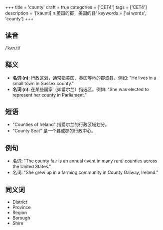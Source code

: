 +++
title = 'county'
draft = true
categories = ['CET4']
tags = ['CET4']
description = '[ˈkaunti] n.英国的郡，美国的县'
keywords = ['ai words', 'county']
+++

## 读音
/ˈkʌn.ti/

## 释义
- **名词 (n)**: 行政区划，通常指美国、英国等地的郡或县。例如: "He lives in a small town in Sussex county."
- **名词 (n)**: 在某些国家（如爱尔兰）指选区。例如: "She was elected to represent her county in Parliament."

## 短语
- "Counties of Ireland" 指爱尔兰的行政区域划分。
- "County Seat" 是一个县或郡的行政中心。

## 例句
- 名词: "The county fair is an annual event in many rural counties across the United States."
- 名词: "She grew up in a farming community in County Galway, Ireland."

## 同义词
- District
- Province
- Region
- Borough
- Shire
